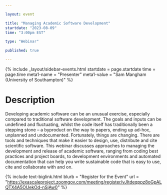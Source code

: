 ```yaml
---

layout: event

title: "Managing Academic Software Development"
startdate: "2023-08-09"
time: "3:00pm EST"

type: "Webinar" 

published: true

---
```





<!-- Event Sidebar -->
<!-- ---------------------------------------------------------------------- -->

{% 	include _layout/sidebar-events.html 
  startdate = page.startdate
  time = page.time
  meta1-name = "Presenter"
  meta1-value = "Sam Mangham (University of Southampton)"
%}




<!-- Event Primary Content -->
<!-- ---------------------------------------------------------------------- -->


# Description
Developing academic software can be an unusual exercise, especially compared to traditional software development. The goals and inputs can be undefined and fluctuating, whilst the code itself has traditionally been a stepping stone – a byproduct on the way to papers, ending up ad-hoc, unplanned and undocumented. Fortunately, things are changing. There are tools and techniques that make it easier to design, use, distribute and cite scientific software. This webinar discusses approaches to managing the development and release of academic software, ranging from coding best practices and project boards, to development environments and automated documentation that can help you write sustainable code that is easy to use, cite and collaborate with and on.


{%  include text-biglink.html
    blurb = "Register for the Event"
    url = "https://exascaleproject.zoomgov.com/meeting/register/vJItdeqppz8oGpALQTX4A5OUekOd-nSjAw0"
%}

